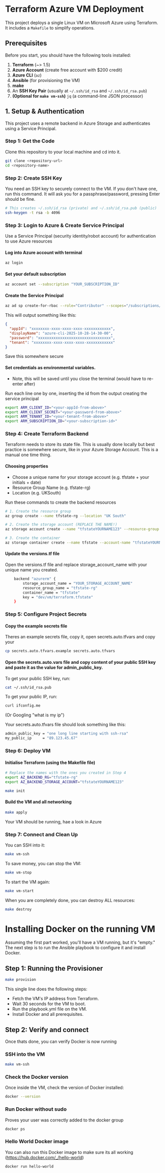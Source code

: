 # Terraform Azure VM Deployment

This project deploys a single Linux VM on Microsoft Azure using Terraform. It includes a `Makefile` to simplify operations.

## Prerequisites

Before you start, you should have the following tools installed:
1.  **Terraform** (~> 1.5)
2.  **Azure Account** (create free account with $200 credit)
3.  **Azure CLI** (`az`)
4.  **Ansible** (for provisioning the VM)
5.  **make**
6.  An **SSH Key Pair** (usually at `~/.ssh/id_rsa` and `~/.ssh/id_rsa.pub`)
7.  **(Optional for `make vm-ssh`)** `jq` (a command-line JSON processor)

## 1. Setup & Authentication

This project uses a remote backend in Azure Storage and authenticates using a Service Principal.

### Step 1: Get the Code
Clone this repository to your local machine and cd into it.

```bash
git clone <repository-url>
cd <repository-name>
```

### Step 2: Create SSH Key
You need an SSH key to securely connect to the VM. If you don't have one, run this command. It will ask you for a passphrase/password, pressing Enter should be fine.

```bash
# This creates ~/.ssh/id_rsa (private) and ~/.ssh/id_rsa.pub (public)
ssh-keygen -t rsa -b 4096
```

### Step 3: Login to Azure & Create Service Principal
Use a Service Principal (security identity/robot account) for authentication to use Azure resources

#### Log into Azure account with terminal
```bash
az login
```
#### Set your default subscription
```bash
az account set --subscription "YOUR_SUBSCRIPTION_ID"
```

#### Create the Service Principal
```bash
az ad sp create-for-rbac --role="Contributor" --scopes="/subscriptions/YOUR_SUBSCRIPTION_ID"
```

This will output something like this:
```json
{
  "appId": "xxxxxxxx-xxxx-xxxx-xxxx-xxxxxxxxxxxx",
  "displayName": "azure-cli-2025-10-28-14-30-00",
  "password": "xxxxxxxxxxxxxxxxxxxxxxxxxxxxxxxxx",
  "tenant": "xxxxxxxx-xxxx-xxxx-xxxx-xxxxxxxxxxxx"
}
```

Save this somewhere secure

#### Set credentials as environmental variables. 
* Note, this will be saved until you close the terminal (would have to re-enter after)

Run each line one by one, inserting the id from the output creating the service principal

```bash
export ARM_CLIENT_ID="<your-appId-from-above>"
export ARM_CLIENT_SECRET="<your-password-from-above>"
export ARM_TENANT_ID="<your-tenant-from-above>"
export ARM_SUBSCRIPTION_ID="<your-subscription-id>"
```


### Step 4: Create Terraform Backend
Terraform needs to store its state file. This is usually done locally but best practice is somewhere secure, like in your Azure Storage Account. This is a manual one time thing.

#### Choosing properties
 + Choose a unique name for your storage account (e.g. tfstate + your initials + date)
 + Resource Group Name (e.g. tfstate-rg)
 + Location (e.g. UKSouth)

Run these commands to create the backend resources
```bash
# 1. Create the resource group
az group create --name tfstate-rg --location "UK South"

# 2. Create the storage account (REPLACE THE NAME!)
az storage account create --name "tfstateYOURNAME123" --resource-group tfstate-rg --location "UK South" --sku Standard_LRS

# 3. Create the container
az storage container create --name tfstate --account-name "tfstateYOURNAME123"
```

#### Update the versions.tf file
Open the versions.tf file and replace storage_account_name with your unique name you created.
```bash
    backend "azurerm" {
        storage_account_name = "YOUR_STORAGE_ACCOUNT_NAME"
        resource_group_name = "tfstate-rg"
        container_name = "tfstate"
        key = "dev/vm/terraform.tfstate"
    }
```

### Step 5: Configure Project Secrets
#### Copy the example secrets file
Theres an example secrets file, copy it, open secrets.auto.tfvars and copy your
```bash
cp secrets.auto.tfvars.example secrets.auto.tfvars
```

#### Open the secrets.auto.vars file and copy content of your public SSH key and paste it as the value for admin_public_key.
To get your public SSH key, run:
```bash
cat ~/.ssh/id_rsa.pub
```

To get your public IP, run:
```bash
curl ifconfig.me
```
(Or Googling "what is my ip")


Your secrets.auto.tfvars file should look something like this:
```bash
admin_public_key = "one long line starting with ssh-rsa"
my_public_ip     = "89.123.45.67"
```

### Step 6: Deploy VM
#### Initialise Terraform (using the Makefile file)
```bash
# Replace the names with the ones you created in Step 4
export AZ_BACKEND_RG="tfstate-rg"
export AZ_BACKEND_STORAGE_ACCOUNT="tfstateYOURNAME123"

make init
```

#### Build the VM and all networking
```bash
make apply
```

Your VM should be running, hae a look in Azure

### Step 7: Connect and Clean Up
You can SSH into it:
```bash
make vm-ssh
```

To save money, you can stop the VM:
```bash
make vm-stop
```

To start the VM again:
```bash
make vm-start
```

When you are completely done, you can destroy ALL resources:
```bash
make destroy
```



# Installing Docker on the running VM
Assuming the first part worked, you'll have a VM running, but it's "empty." The next step is to run the Ansible playbook to configure it and install Docker.
## Step 1: Running the Provisioner
```bash
make provision
```
This single line does the following steps:
- Fetch the VM's IP address from Terraform.
- Wait 30 seconds for the VM to boot.
- Run the playbook.yml file on the VM.
- Install Docker and all prerequisites.

## Step 2: Verify and connect
Once thats done, you can verify Docker is now running 
### SSH into the VM
```bash
make vm-ssh
```

### Check the Docker version
Once inside the VM, check the version of Docker installed:
```bash
docker --version
```

### Run Docker without sudo
Proves your user was correctly added to the docker group
```bash
docker ps
```

### Hello World Docker image
You can also run this Docker image to make sure its all working (https://hub.docker.com/_/hello-world)
```bash
docker run hello-world
```